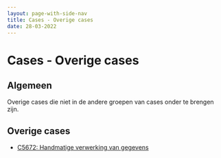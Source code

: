 ```yaml
---
layout: page-with-side-nav
title: Cases - Overige cases
date: 28-03-2022
---
```


# Cases - Overige cases

## Algemeen
Overige cases die niet in de andere groepen van cases onder te brengen zijn.

## Overige cases
- [C5672: Handmatige verwerking van gegevens](./../artefacten/5672.md)
